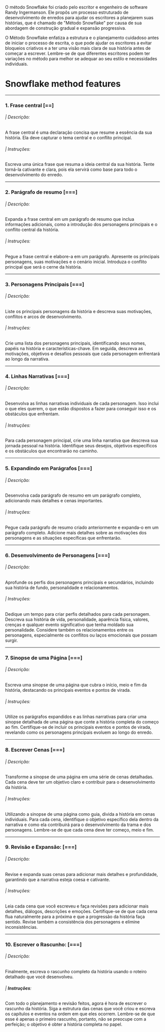 O método Snowflake foi criado pelo escritor e engenheiro de software Randy Ingermanson. Ele propôs um processo estruturado de desenvolvimento de enredos para ajudar os escritores a planejarem suas histórias, que é chamado de "Método Snowflake" por causa de sua abordagem de construção gradual e expansão progressiva.

O Método Snowflake enfatiza a estrutura e o planejamento cuidadoso antes de iniciar o processo de escrita, o que pode ajudar os escritores a evitar bloqueios criativos e a ter uma visão mais clara de sua história antes de começar a escrever. Lembre-se de que diferentes escritores podem ter variações no método para melhor se adequar ao seu estilo e necessidades individuais.

# Snowflake method features

---

### **1. Frase central** [==]

###### | _Descrição_:

A frase central é uma declaração concisa que resume a essência da sua história. Ela deve capturar o tema central e o conflito principal.

###### | _Instruções_:

Escreva uma única frase que resuma a ideia central da sua história. Tente torná-la cativante e clara, pois ela servirá como base para todo o desenvolvimento do enredo.

---

### **2. Parágrafo de resumo** [===]

###### | _Descrição_:

Expanda a frase central em um parágrafo de resumo que inclua informações adicionais, como a introdução dos personagens principais e o conflito central da história.

###### | _Instruções_:

Pegue a frase central e elabore-a em um parágrafo. Apresente os principais personagens, suas motivações e o cenário inicial. Introduza o conflito principal que será o cerne da história.

---

### **3. Personagens Principais** [===]

###### | _Descrição_:

Liste os principais personagens da história e descreva suas motivações, conflitos e arcos de desenvolvimento.

###### | _Instruções_:

Crie uma lista dos personagens principais, identificando seus nomes, papéis na história e características-chave. Em seguida, descreva as motivações, objetivos e desafios pessoais que cada personagem enfrentará ao longo da narrativa.

---

### **4. Linhas Narrativas** [===]

###### | _Descrição_:

Desenvolva as linhas narrativas individuais de cada personagem. Isso inclui o que eles querem, o que estão dispostos a fazer para conseguir isso e os obstáculos que enfrentam.

###### | _Instruções_:

Para cada personagem principal, crie uma linha narrativa que descreva sua jornada pessoal na história. Identifique seus desejos, objetivos específicos e os obstáculos que encontrarão no caminho.

---

### **5. Expandindo em Parágrafos** [===]

###### | _Descrição_:

Desenvolva cada parágrafo de resumo em um parágrafo completo, adicionando mais detalhes e cenas importantes.

###### | _Instruções_:

Pegue cada parágrafo de resumo criado anteriormente e expanda-o em um parágrafo completo. Adicione mais detalhes sobre as motivações dos personagens e as situações específicas que enfrentarão.

---

### **6. Desenvolvimento de Personagens** [===]

###### | _Descrição_:

Aprofunde os perfis dos personagens principais e secundários, incluindo sua história de fundo, personalidade e relacionamentos.

###### | _Instruções_:

Dedique um tempo para criar perfis detalhados para cada personagem. Descreva sua história de vida, personalidade, aparência física, valores, crenças e qualquer evento significativo que tenha moldado sua personalidade. Considere também os relacionamentos entre os personagens, especialmente os conflitos ou laços emocionais que possam surgir.

---

### **7. Sinopse de uma Página** [===]

###### | _Descrição_:

Escreva uma sinopse de uma página que cubra o início, meio e fim da história, destacando os principais eventos e pontos de virada.

###### | _Instruções_:

Utilize os parágrafos expandidos e as linhas narrativas para criar uma sinopse detalhada de uma página que conte a história completa do começo ao fim. Certifique-se de incluir os principais eventos e pontos de virada, revelando como os personagens principais evoluem ao longo do enredo.

---

### **8. Escrever Cenas** [===]

###### | _Descrição_:

Transforme a sinopse de uma página em uma série de cenas detalhadas. Cada cena deve ter um objetivo claro e contribuir para o desenvolvimento da história.

###### | _Instruções_:

Utilizando a sinopse de uma página como guia, divida a história em cenas individuais. Para cada cena, identifique o objetivo específico dela dentro da narrativa e como ela contribuirá para o desenvolvimento da trama e dos personagens. Lembre-se de que cada cena deve ter começo, meio e fim.

---

### **9. Revisão e Expansão:** [===]

###### | _Descrição_:

Revise e expanda suas cenas para adicionar mais detalhes e profundidade, garantindo que a narrativa esteja coesa e cativante.

###### | _Instruções_:

Leia cada cena que você escreveu e faça revisões para adicionar mais detalhes, diálogos, descrições e emoções. Certifique-se de que cada cena flua naturalmente para a próxima e que a progressão da história faça sentido. Revise também a consistência dos personagens e elimine inconsistências.

---

### **10. Escrever o Rascunho:** [===]

###### | _Descrição_:

Finalmente, escreva o rascunho completo da história usando o roteiro detalhado que você desenvolveu.

###### | **Instruções**:

Com todo o planejamento e revisão feitos, agora é hora de escrever o rascunho da história. Siga a estrutura das cenas que você criou e escreva os capítulos e eventos na ordem em que eles ocorrem. Lembre-se de que esse é apenas o primeiro rascunho, portanto, não se preocupe com a perfeição; o objetivo é obter a história completa no papel.

